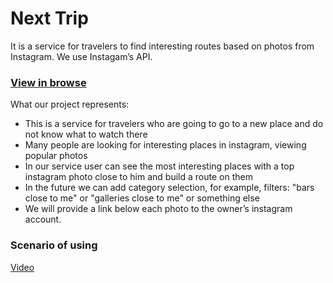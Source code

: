 # Next Trip

It is a service for travelers to find interesting routes based on photos from Instagram. We use Instagam’s API.
### [View in browse](https://travel-routes-b8208.firebaseapp.com/)
What our project represents:

  - This is a service for travelers who are going to go to a new place and do not know what to watch there
  - Many people are looking for interesting places in instagram, viewing popular photos
  - In our service user can see the most interesting places with a top instagram photo close to him and build a route on them
  - In the future we can add category selection, for example, filters: "bars close to me" or "galleries close to me" or something else
  - We will provide a link below each photo to the owner’s instagram account.
  
### Scenario of using

[Video](https://yadi.sk/i/etG8Eob-cQ8VJg)
